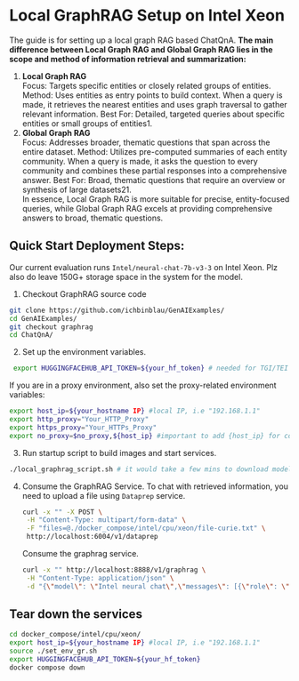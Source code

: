 # Local GraphRAG Setup on Intel Xeon
The guide is for setting up a local graph RAG based ChatQnA. **The main difference between Local Graph RAG and Global Graph RAG lies in the scope and method of information retrieval and summarization:**
1. **Local Graph RAG**  
  Focus: Targets specific entities or closely related groups of entities.
  Method: Uses entities as entry points to build context. When a query is made, it retrieves the nearest entities and uses graph traversal to gather relevant information.
  Best For: Detailed, targeted queries about specific entities or small groups of entities1.
2. **Global Graph RAG**    
  Focus: Addresses broader, thematic questions that span across the entire dataset.
  Method: Utilizes pre-computed summaries of each entity community. When a query is made, it asks the question to every community and combines these partial responses into a comprehensive answer.
  Best For: Broad, thematic questions that require an overview or synthesis of large datasets21.    
In essence, Local Graph RAG is more suitable for precise, entity-focused queries, while Global Graph RAG excels at providing comprehensive answers to broad, thematic questions.

## Quick Start Deployment Steps:
Our current evaluation runs `Intel/neural-chat-7b-v3-3` on Intel Xeon. Plz also do leave 150G+ storage space in the system for the model. 

1. Checkout GraphRAG source code
  ```bash
  git clone https://github.com/ichbinblau/GenAIExamples/
  cd GenAIExamples/
  git checkout graphrag
  cd ChatQnA/
  ```
2. Set up the environment variables.
  ```bash
   export HUGGINGFACEHUB_API_TOKEN=${your_hf_token} # needed for TGI/TEI models as we use llama3 model
   ```
   If you are in a proxy environment, also set the proxy-related environment variables:
   ```bash
   export host_ip=${your_hostname IP} #local IP, i.e "192.168.1.1"
   export http_proxy="Your_HTTP_Proxy"
   export https_proxy="Your_HTTPs_Proxy"
   export no_proxy=$no_proxy,${host_ip} #important to add {host_ip} for containers communication
   ```
3. Run startup script to build images and start services.
  ```bash
  ./local_graphrag_script.sh # it would take a few mins to download model for the first time. 
  ```
4. Consume the GraphRAG Service.
   To chat with retrieved information, you need to upload a file using `Dataprep` service.
   ```bash
   curl -x "" -X POST \
    -H "Content-Type: multipart/form-data" \
    -F "files=@./docker_compose/intel/cpu/xeon/file-curie.txt" \
    http://localhost:6004/v1/dataprep
   ```
   Consume the graphrag service.
   ```bash
   curl -x "" http://localhost:8888/v1/graphrag \
    -H "Content-Type: application/json" \
    -d "{\"model\": \"Intel neural chat\",\"messages\": [{\"role\": \"user\",\"content\": \"Who is Marie Curie and what are her scientific achievements?\"}]}"
   ```
## Tear down the services
```bash
cd docker_compose/intel/cpu/xeon/
export host_ip=${your_hostname IP} #local IP, i.e "192.168.1.1"
source ./set_env_gr.sh
export HUGGINGFACEHUB_API_TOKEN=${your_hf_token}
docker compose down
```
